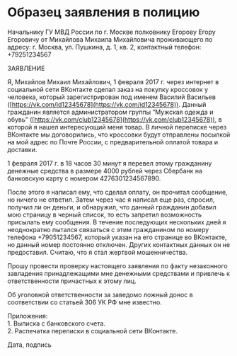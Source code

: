 # Образец заявления в полицию

Начальнику ГУ МВД России по г. Москве полковнику Егорову Егору Егоровичу от Михайлова Михаила Михайловича проживающего по адресу: г. Москва, ул. Пушкина, д. 1, кв. 2, контактный телефон: +79251234567

ЗАЯВЛЕНИЕ

Я, Михайлов Михаил Михайлович, 1 февраля 2017 г. через интернет в социальной сети ВКонтакте сделал заказ на покупку кроссовок у человека, который зарегистрирован под именем Василий Васильев ([https://vk.com/id12345678](https://vk.com/id12345678)). Данный гражданин является администратором группы “Мужская одежда и обувь” ([https://vk.com/club12345678](https://vk.com/club12345678)), в которой я нашел интересующий меня товар. В личной переписке через ВКонтакте мы договорились, что кроссовки будут отправлены посылкой на мой адрес по Почте России, с предварительной оплатой товара и доставки.

1 февраля 2017 г. в 18 часов 30 минут я перевел этому гражданину денежные средства в размере 4000 рублей через Сбербанк на банковскую карту с номером 4276301234567890.

После этого я написал ему, что сделал оплату, он прочитал сообщение, но ничего не ответил. Затем через час я написал еще раз, спросил, получил ли он деньги, и обнаружил, что данный гражданин добавил мою страницу в черный список, то есть запретил возможность присылать ему сообщения. В течение последующих нескольких дней я неоднократно пытался связаться с этим гражданином по номеру телефона +79051234567, который указан на его странице во ВКонтакте, но данный номер постоянно отключен. Других контактных данных он не предоставил. Считаю, что я стал жертвой мошенничества.

Прошу провести проверку настоящего заявления по факту незаконного завладения принадлежащими мне денежными средствами и привлечь к ответственности причастных к этому лиц.

Об уголовной ответственности за заведомо ложный донос в соответствии со статьей 306 УК РФ мне известно.

Приложения:\
1\. Выписка с банковского счета.\
2\. Распечатка переписки в социальной сети ВКонтакте.

Дата, подпись

